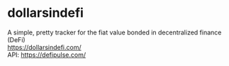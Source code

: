 # dollarsindefi
A simple, pretty tracker for the fiat value bonded in decentralized finance (DeFi)
<br>
https://dollarsindefi.com/
<br>
API: https://defipulse.com/
